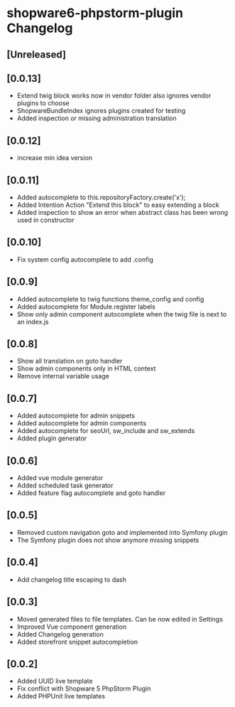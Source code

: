 <!-- Keep a Changelog guide -> https://keepachangelog.com -->

# shopware6-phpstorm-plugin Changelog

## [Unreleased]

## [0.0.13]
- Extend twig block works now in vendor folder also ignores vendor plugins to choose
- ShopwareBundleIndex ignores plugins created for testing
- Added inspection or missing administration translation

## [0.0.12]
- increase min idea version

## [0.0.11]
- Added autocomplete to this.repositoryFactory.create('x');
- Added Intention Action "Extend this block" to easy extending a block
- Added inspection to show an error when abstract class has been wrong used in constructor

## [0.0.10]
- Fix system config autocomplete to add .config

## [0.0.9]
- Added autocomplete to twig functions theme_config and config
- Added autocomplete for Module.register labels
- Show only admin component autocomplete when the twig file is next to an index.js

## [0.0.8]
- Show all translation on goto handler
- Show admin components only in HTML context
- Remove internal variable usage

## [0.0.7]
- Added autocomplete for admin snippets
- Added autocomplete for admin components
- Added autocomplete for seoUrl, sw_include and sw_extends
- Added plugin generator

## [0.0.6]
- Added vue module generator
- Added scheduled task generator
- Added feature flag autocomplete and goto handler

## [0.0.5]
- Removed custom navigation goto and implemented into Symfony plugin
- The Symfony plugin does not show anymore missing snippets

## [0.0.4]
- Add changelog title escaping to dash

## [0.0.3]
- Moved generated files to file templates. Can be now edited in Settings
- Improved Vue component generation
- Added Changelog generation
- Added storefront snippet autocompletion

## [0.0.2]
- Added UUID live template
- Fix conflict with Shopware 5 PhpStorm Plugin
- Added PHPUnit live templates